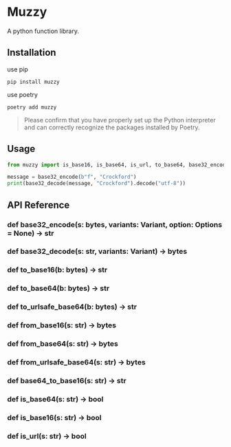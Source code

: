 # Muzzy
A python function library.

## Installation
use pip
```shell
pip install muzzy
```
use poetry
```
poetry add muzzy
```
> Please confirm that you have properly set up the Python interpreter and can correctly recognize the packages installed by Poetry.

## Usage
```python
from muzzy import is_base16, is_base64, is_url, to_base64, base32_encode, base32_decode

message = base32_encode(b"f", "Crockford")
print(base32_decode(message, "Crockford").decode("utf-8"))
```

## API Reference
### def base32_encode(s: bytes, variants: Variant, option:  Options = None) -> str
### def base32_decode(s: str, variants: Variant) -> bytes
### def to_base16(b: bytes) -> str
### def to_base64(b: bytes) -> str
### def to_urlsafe_base64(b: bytes) -> str
### def from_base16(s: str) -> bytes
### def from_base64(s: str) -> bytes
### def from_urlsafe_base64(s: str) -> bytes
### def base64_to_base16(s: str) -> str
### def is_base64(s: str) -> bool
### def is_base16(s: str) -> bool
### def is_url(s: str) -> bool
